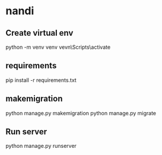 # nandi

## Create virtual env

python -m venv venv
vevn\Scripts\activate

## requirements

pip install -r requirements.txt

## makemigration

python manage.py makemigration
python manage.py migrate

## Run server

python manage.py runserver
